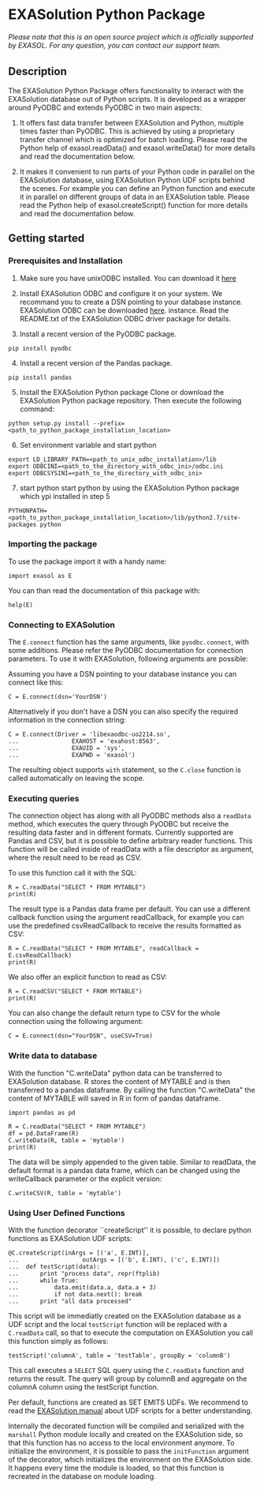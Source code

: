 # EXASolution Python Package

###### Please note that this is an open source project which is officially supported by EXASOL. For any question, you can contact our support team.

## Description

The EXASolution Python Package offers functionality to interact with the EXASolution
database out of Python scripts. It is developed as a wrapper around PyODBC and
extends PyODBC in two main aspects:

1. It offers fast data transfer between EXASolution and Python, multiple
   times faster than PyODBC.  This is achieved by using a proprietary
   transfer channel which is optimized for batch loading. Please read
   the Python help of exasol.readData() and exasol.writeData() for more
   details and read the documentation below.

2. It makes it convenient to run parts of your Python code in parallel on
   the EXASolution database, using EXASolution Python UDF scripts behind
   the scenes. For example you can define an Python function and execute it
   in parallel on different groups of data in an EXASolution
   table. Please read the Python help of exasol.createScript() function for
   more details and read the documentation below.
   



## Getting started   
   
### Prerequisites and Installation

1. Make sure you have unixODBC installed. You can download it [here](http://www.unixodbc.org/download.html)

2. Install EXASolution ODBC and configure it on your system. We recommand you to create a DSN pointing to your database instance. EXASolution ODBC can be downloaded [here](https://www.exasol.com/portal/display/DOWNLOAD/6.0).
   instance. Read the README.txt of the EXASolution ODBC driver package for details.

3. Install a recent version of the PyODBC package.
```
pip install pyodbc
```

4. Install a recent version of the Pandas package.
```
pip install pandas
```

5. Install the EXASolution Python package 
Clone or download the EXASolution Python package repository. Then execute the following command:
``` 
python setup.py install --prefix=<path_to_python_package_installation_location>
```

6. Set environment variable and start python
```
export LD_LIBRARY_PATH=<path_to_unix_odbc_installation>/lib
export ODBCINI=<path_to_the_directory_with_odbc_ini>/odbc.ini
export ODBCSYSINI=<path_to_the_directory_with_odbc_ini>
```

7. start python
start python by using the EXASolution Python package which ypi installed in step 5
```
PYTHONPATH=<path_to_python_package_installation_location>/lib/python2.7/site-packages python 
```


### Importing the package

To use the package import it with a handy name:

```
import exasol as E
```

You can than read the documentation of this package with:
```
help(E)
```



### Connecting to EXASolution

The `E.connect` function has the same arguments, like
`pyodbc.connect`, with some additions. Please refer the PyODBC
documentation for connection parameters. To use it with EXASolution,
following arguments are possible:


Assuming you have a DSN pointing to your database instance you can connect like this:
```
C = E.connect(dsn='YourDSN')
```

Alternatively if you don't have a DSN you can also specify the required information in the connection string:
```
C = E.connect(Driver = 'libexaodbc-uo2214.so',
...               EXAHOST = 'exahost:8563',
...               EXAUID = 'sys',
...               EXAPWD = 'exasol')
```

The resulting object supports `with` statement, so the `C.close` function is called automatically on leaving the scope.



### Executing queries

The connection object has along with all PyODBC methods also a
`readData` method, which executes the query through PyODBC but
receive the resulting data faster and in different formats. Currently
supported are Pandas and CSV, but it is possible to define arbitrary
reader functions. This function will be called inside of readData
with a file descriptor as argument, where the result need to be read
as CSV.

To use this function call it with the SQL:
```
R = C.readData("SELECT * FROM MYTABLE")
print(R)
```

The result type is a Pandas data frame per default. You can use a 
different callback function using the argument readCallback, for 
example you can use the predefined csvReadCallback to receive the
results formatted as CSV:
```
R = C.readData("SELECT * FROM MYTABLE", readCallback = E.csvReadCallback)
print(R)
```

We also offer an explicit function to read as CSV:
```
R = C.readCSV("SELECT * FROM MYTABLE")
print(R)
```

You can also change the default return type to CSV for the whole
connection using the following argument:
```
C = E.connect(dsn="YourDSN", useCSV=True)
```


### Write data to database

With the function "C.writeData" python data can be transferred to EXASolution database. R stores the content of MYTABLE and is then transferred to a pandas dataframe. By calling the function "C.writeData" the content of MYTABLE will saved in R in form of pandas dataframe.
```
import pandas as pd

R = C.readData("SELECT * FROM MYTABLE")
df = pd.DataFrame(R)
C.writeData(R, table = 'mytable')
print(R)
```

The data will be simply appended to the given table.
Similar to readData, the default format is a pandas data frame, which
can be changed using the writeCallback parameter or the explicit version:
```
C.writeCSV(R, table = 'mytable')
```


### Using User Defined Functions

With the function decorator ``createScript'' it is possible, to
declare python functions as EXASolution UDF scripts:
```
@C.createScript(inArgs = [('a', E.INT)],
...                  outArgs = [('b', E.INT), ('c', E.INT)])
...  def testScript(data):
...      print "process data", repr(ftplib)
...      while True:
...          data.emit(data.a, data.a + 3)
...          if not data.next(): break
...      print "all data processed"
```

This script will be immediatly created on the EXASolution database as
a UDF script and the local `testScript` function will be
replaced with a `C.readData` call, so that to execute the computation
on EXASolution you call this function simply as follows:
```
testScript('columnA', table = 'testTable', groupBy = 'columnB')
```

This call executes a `SELECT` SQL query using the `C.readData` function
and returns the result. The query will group by columnB and aggregate on
the columnA column using the testScript function.

Per default, functions are created as SET EMITS UDFs. We recommend to read the
[EXASolution manual](https://www.exasol.com/portal/display/DOC/User+Manual+6.0) about UDF scripts for a better understanding.

Internally the decorated function will be compiled and serialized with
the `marshall` Python module locally and created on the EXASolution
side, so that this function has no access to the local environment
anymore. To initialize the environment, it is possible to pass the
`initFunction` argument of the decorator, which initializes the
environment on the EXASolution side. It happens every time the module
is loaded, so that this function is recreated in the database on
module loading. 
